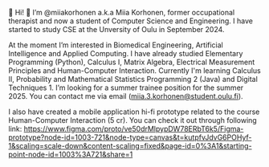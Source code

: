 👋 Hi! 👋 I’m @miiakorhonen a.k.a Miia Korhonen, former occupational therapist and now a student of Computer Science and Engineering.
I have started to study CSE at the Unversity of Oulu in September 2024.

At the moment I’m interested in Biomedical Engineering, Artificial Intelligence and Applied Computing.
I have already studied Elementary Programming (Python), Calculus I, Matrix Algebra, Electrical Measurement Principles and Human-Computer Interaction. 
Currently I'm learning Calculus II, Probability and Mathematical Statistics Programming 2 (Java) and Digital Techniques 1.
I’m looking for a summer trainee position for the summer 2025.
You can contact me via email (miia.3.korhonen@student.oulu.fi).

I also have created a mobile application hi-fi prototype related to the course Human-Computer Interaction (5 cr). You can check it out through following link: 
https://www.figma.com/proto/ve50drMlpypDW78ERbT6k5/Figma-prototype?node-id=1003-721&node-type=canvas&t=kutpfvJdvG6POHyf-1&scaling=scale-down&content-scaling=fixed&page-id=0%3A1&starting-point-node-id=1003%3A721&share=1
